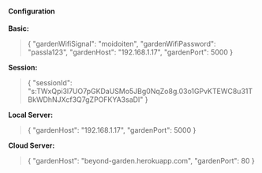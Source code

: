 #### Configuration

**Basic:**
> { "gardenWifiSignal": "moidoiten", "gardenWifiPassword": "passla123", "gardenHost": "192.168.1.17", "gardenPort": 5000 }

**Session:**
> { "sessionId": "s:TWxQpi3l7UO7pGKDaUSMo5JBg0NqZo8g.03o1GPvKTEWC8u31TBkWDhNJXcf3Q7gZPOFKYA3saDI" }

**Local Server:**
> { "gardenHost": "192.168.1.17", "gardenPort": 5000 }

**Cloud Server:**
> { "gardenHost": "beyond-garden.herokuapp.com", "gardenPort": 80 }